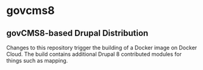 # govcms8
## govCMS8-based Drupal Distribution

Changes to this repository trigger the building of a Docker image on Docker Cloud. The build contains additional Drupal 8 contributed modules for things such as mapping.
